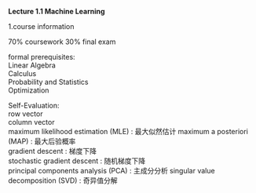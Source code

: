 **Lecture 1.1  Machine Learning**  

1.course information  

70% coursework
30% final exam  

formal prerequisites:  
Linear Algebra  
Calculus  
Probability and Statistics  
Optimization  

Self-Evaluation:  
row vector  
column vector  
maximum likelihood estimation (MLE) : 最大似然估计
maximum a posteriori (MAP) : 最大后验概率  
gradient descent : 梯度下降  
stochastic gradient descent : 随机梯度下降  
principal components analysis (PCA) : 主成分分析
singular value decomposition (SVD) : 奇异值分解
